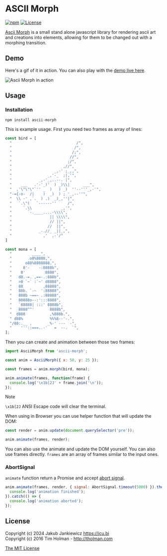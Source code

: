 # ASCII Morph

[![npm](https://img.shields.io/badge/npm-0.2.1-blue.svg)](https://www.npmjs.com/package/ascii-morph)
[![License](https://img.shields.io/badge/License-MIT-orange.svg)](https://opensource.org/license/MIT)

[Ascii Morph](https://github.com/jcubic/ascii-morph) is a small stand alone javascript library for rendering ascii art and creations into elements, allowing for them to be changed out with a morphing transition.

## Demo
Here's a gif of it in action. You can also play with the [demo live here](https://codepen.io/jcubic/pen/dyxXdLE).

![Ascii Morph in action](https://s3.amazonaws.com/tholman.com/static-assets/ascii-morph-demo.gif)

## Usage

### Installation

```
npm install ascii-morph
```

This is example usage. First you need two frames as array of lines:

```javascript
const bird = [
  "                             /",
  "                            /",
  "                           /;",
  "                          //",
  "                         ;/",
  "                       ,//",
  "                   _,-' ;_,,",
  "                _,'-_  ;|,'",
  "            _,-'_,..--. |",
  "    ___   .'-'_)'  ) _)\\|      ___",
  "  ,'\"\"\"`'' _  )   ) _)  ''--'''_,-'",
  "-={-o-  /|    )  _)  ) ; '_,--''",
  "  \\ -' ,`.  ) .)  _)_,''|",
  "   `.\"(   `------''     /",
  "     `.\\             _,'",
  "       `-.____....-\\\\",
  "                 || \\\\",
  "                 // ||",
  "                //  ||",
  "            _-.//_ _||_,",
  "              ,'  ,-'/"
]

const mona = [
  "         ____",
  "        o8%8888,",
  "      o88%8888888.",
  "     8'-    -:8888b",
  "    8'         8888",
  "   d8.-=. ,==-.:888b",
  "   >8 `~` :`~' d8888",
  "   88         ,88888",
  "   88b. `-~  ':88888",
  "   888b ~==~ .:88888",
  "   88888o--:':::8888",
  "   `88888| :::' 8888b",
  "   8888^^'       8888b",
  "  d888           ,%888b.",
  " d88%            %%%8--'-.",
  "/88:.__ ,       _%-' ---  -",
  "    '''::===..-'   =  --.  `",
];
```

Then you can create and animation between those two frames:

```javascript
import AsciiMorph from 'ascii-morph';

const anim = AsciiMorph({ x: 50, y: 25 });

const frames = anim.morph(bird, mona);

anim.animate(frames, function(frame) {
  console.log('\x1b[2J' + frame.join('\n'));
});
```

> [!NOTE]
> `\x1b[2J` ANSI Escape code will clear the terminal.

When using in Browser you can use helper function that will update the DOM:

```javascript
const render = anim.update(document.querySelector('pre'));

anim.animate(frames, render);
```

You can also use the animate and update the DOM yourself. You can also use frames directly.
`frames` are an array of frames similar to the input ones.

### AbortSignal

`animate` function return a Promise and accept [abort signal](https://developer.mozilla.org/en-US/docs/Web/API/AbortSignal).

```javascript
anim.animate(frames, render, { signal: AbortSignal.timeout(5000) }).then(() => {
  console.log('animation finished');
}).catch(() => {
  console.log('animation aborted');
});
```

## License

Copyright (c) 2024 Jakub Jankiewicz https://jcu.bi<br/>
Copyright (c) 2016 Tim Holman - http://tholman.com

[The MIT License](https://github.com/jcubic/ascii-morph/blob/master/LICENSE.md)
